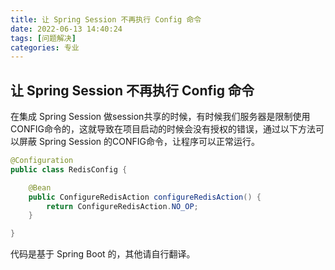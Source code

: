 ```yaml
---
title: 让 Spring Session 不再执行 Config 命令
date: 2022-06-13 14:40:24
tags: [问题解决]
categories: 专业
---
```


## 让 Spring Session 不再执行 Config 命令

在集成 Spring Session 做session共享的时候，有时候我们服务器是限制使用CONFIG命令的，这就导致在项目启动的时候会没有授权的错误，通过以下方法可以屏蔽 Spring Session 的CONFIG命令，让程序可以正常运行。



```java
@Configuration
public class RedisConfig {

    @Bean
    public ConfigureRedisAction configureRedisAction() {
        return ConfigureRedisAction.NO_OP;
    }

}
```

 代码是基于 Spring Boot 的，其他请自行翻译。
